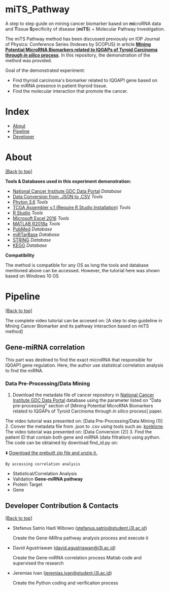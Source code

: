 # miTS_Pathway
A step to step guide on mining cancer biomarker based on **mi**croRNA data and **T**issue **S**pecificity of disease (**miTS**) + Molecular Pathway Investigation.

The miTS Pathway method has been discussed previously on IOP Journal of Physics: Conference Series (Indexes by SCOPUS) in article [**Mining Potential MicroRNA Biomarkers related to IQGAPs of Tyroid Carcinoma through *in silico* process**](http://commdis.telkomuniversity.ac.id/icodis/2018/). In this repository, the demonstration of the method  was provided.

Goal of the demonstrated experiment:
- Find thyroid carcinoma's biomarker related to IQGAP1 gene based on the miRNA presence in patient thyroid tissue.
- Find the molecular interaction that promote the cancer.


# Index

- [About](https://github.com/stefanuswibowo/MiTS_Pathway#about)
- [Pipeline](https://github.com/stefanuswibowo/MiTS_Pathway#pipeline)
- [Developer](https://github.com/stefanuswibowo/MiTS_Pathway#contacts)


# About

[[Back to top]](https://github.com/stefanuswibowo/MiTS_Pathway#index)

**Tools & Databases used in this experiment demonstration:**
- [National Cancer Institute GDC Data Portal](https://portal.gdc.cancer.gov/) *Database*
- [Data Conversion from .JSON to .CSV](https://konklone.io/json/) *Tools*
- [Phyton 3.6](https://www.python.org/downloads/release/python-360/) *Tools*
- [TCGA Assembler v.1 (Require R Studio Installation)](http://www.compgenome.org/TCGA-Assembler/) *Tools*
- [R Studio](https://www.rstudio.com/) *Tools*
- [Microsoft Excel 2016](https://products.office.com/en/excel) *Tools*
- [MATLAB R2018a](https://www.mathworks.com/products/matlab.html) *Tools*
- [PubMed](https://www.ncbi.nlm.nih.gov/pubmed/) *Database*
- [miRTarBase](http://mirtarbase.mbc.nctu.edu.tw/) *Database*
- [STRING](https://string-db.org/) *Database*
- [KEGG](https://www.genome.jp/kegg/) *Database*

**Compatibility**

The method is compatible for any OS as long the tools and database mentioned above can be accessed. However, the tutorial here was shown based on Windows 10 OS


# Pipeline

[[Back to top]](https://github.com/stefanuswibowo/MiTS_Pathway#index)

The complete video tutorial can be accesed on: [A step to step guideline in Mining Cancer Biomarker and its pathway interaction based on miTS method]

## Gene-miRNA correlation
This part was destined to find the exact microRNA that responsible for IQGAP1 gene regulation. Here, the author use statistical correlation analysis to find the miRNA.
### Data Pre-Processing/Data Mining
1. Download the metadata file of cancer repository in [National Cancer Institute GDC Data Portal](https://portal.gdc.cancer.gov/) database using the parameter listed on "Data pre-processing" section of [Mining Potential MicroRNA Biomarkers related to IQGAPs of Tyroid Carcinoma through *in silico* process] paper.

The video tutorial was presented on: [Data Pre-Processing/Data Mining (1)]
2. Conver the metadata file from .json to .csv using tools such as: [konklone](https://konklone.io/json/). The video tutorial was presented on: [Data Conversion (2)]
3. Find the patient ID that contain both gene and miRNA (data filtration) using python. The code can be obtained by download find_id.py on:

:arrow_down: [Download the prebuilt zip file and unzip it.](https://github.com/stefanuswibowo/miTS_Pathway/releases/latest)


    
    By accessing correlation analysis
 - Statistical/Correlation Analysis
 - Validation
 **Gene-miRNA pathway**
 - Protein Target
 - Gene
  
 ## Developer Contribution & Contacts
 
 [[Back to top]](https://github.com/stefanuswibowo/MiTS_Pathway#Developer)
 
 - Stefanus Satrio Hadi Wibowo (stefanus.satrio@student.i3l.ac.id)
 
   Create the Gene-MiRna pathway analysis process and execute it
 - David Agustriawan (david.agustriawan@i3l.ac.id)
 
   Create the Gene-miRNA correlation process Matlab code and supervised the research
 - Jeremias Ivan (jeremias.ivan@student.i3l.ac.id)
 
   Create the Python coding and verificaiton process

